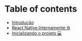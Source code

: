 # Table of contents

* [Introdução](README.md)
* [React Native Internamente ⚙️](1-react-native-internally.md)
* [Inicializando o projeto 💻](2-initializing-the-project.md)

